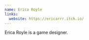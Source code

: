 ```yaml
---
name: Erica Royle
links:
  website: https://ericarrr.itch.io/
---
```

Erica Royle is a game designer.